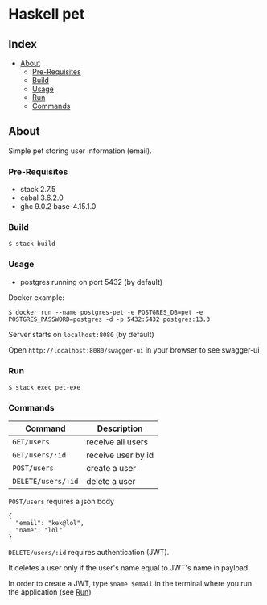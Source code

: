 # Haskell pet
## Index

- [About](#about)
  - [Pre-Requisites](#pre-requisites)
  - [Build](#build)
  - [Usage](#usage)
  - [Run](#run)
  - [Commands](#commands)

## About
Simple pet storing user information (email).

### Pre-Requisites
- stack 2.7.5
- cabal 3.6.2.0
- ghc   9.0.2    base-4.15.1.0
### Build
```
$ stack build
```

### Usage
- postgres running on port 5432 (by default)

Docker example:
```
$ docker run --name postgres-pet -e POSTGRES_DB=pet -e POSTGRES_PASSWORD=postgres -d -p 5432:5432 postgres:13.3
```
Server starts on `localhost:8080` (by default)

Open `http://localhost:8080/swagger-ui` in your browser to see swagger-ui

### Run
```
$ stack exec pet-exe
```

### Commands
| Command | Description |
|----|------------|
| ```GET/users```  | receive all users |
| ```GET/users/:id``` |receive user by id |
| ```POST/users``` | create a user |
| ```DELETE/users/:id``` | delete a user |

```POST/users``` requires a json body 
```
{
  "email": "kek@lol",
  "name": "lol"
}
```

```DELETE/users/:id``` requires authentication (JWT).

It deletes a user only if the user's name equal to JWT's name in payload.

In order to create a JWT, type ```$name $email``` in the terminal where you run the application (see [Run](#run))